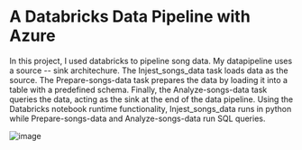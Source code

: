 # A Databricks Data Pipeline with Azure

In this project, I used databricks to pipeline song data. My datapipeline uses a source -- sink architechure. The Injest_songs_data task loads data as the source. The Prepare-songs-data task prepares the data by loading it into a table with a predefined schema. Finally, the Analyze-songs-data task queries the data, acting as the sink at the end of the data pipeline. 
Using the Databricks notebook runtime functionality, Injest_songs_data runs in python while Prepare-songs-data and Analyze-songs-data run SQL queries.

![image](https://github.com/nogibjj/MP-11-njs35/assets/61529274/2c9e0777-e1e7-4920-a91f-8e4109486da6)

